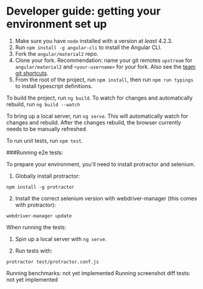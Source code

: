 # Developer guide: getting your environment set up

1. Make sure you have `node` installed with a version at _least_ 4.2.3.
2. Run `npm install -g angular-cli` to install the Angular CLI.
3. Fork the `angular/material2` repo. 
4. Clone your fork. 
   Recommendation: name your git remotes `upstream` for `angular/material2`
   and `<your-username>` for your fork. Also see the [team git shortcuts](https://github.com/angular/material2/wiki/Team-git----bash-shortcuts).
5. From the root of the project, run `npm install`, then run `npm run typings` to install typescript definitions.


To build the project, run `ng build`. 
To watch for changes and automatically rebuild, run `ng build --watch`

To bring up a local server, run `ng serve`. This will automatically watch for changes and rebuild.
After the changes rebuild, the browser currently needs to be manually refreshed.

To run unit tests, run `npm test`.

###Running e2e tests:

To prepare your environment, you'll need to install protractor and selenium.

1. Globally install protractor:

```
npm install -g protractor
```

2.  Install the correct selenium version with webdriver-manager (this comes with protractor):

```
webdriver-manager update
```

When running the tests:

1.  Spin up a local server with `ng serve`. 

2.  Run tests with:

```
protractor test/protractor.conf.js
```

Running benchmarks: not yet implemented
Running screenshot diff tests: not yet implemented
